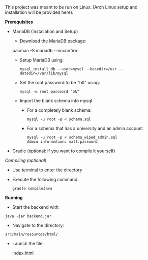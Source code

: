This project was meant to be run on Linux. (Arch Linux setup and installation will be provided here).

**Prerequisites**

- MariaDB (Installation and Setup)
    
    * Download the MariaDB package:
 
     pacman -S mariadb --noconfirm
        
    * Setup MariaDB using: 
            
          mysql_install_db --user=mysql --basedir=/usr --datadir=/var/lib/mysql
    
    * Set the root password to be "b&" using:
            
          mysql -u root password "b&"
     
    * Import the blank schema into mysql    
            
        * For a completely blank schema:
     
              mysql -u root -p < schema.sql
        
        * For a schema that has a university and an admin account
                  
              mysql -u root -p < schema_wiped_admin.sql
              Admin information: matt:password

- Gradle (optional: if you want to compile it yourself)


*Compiling (optional)*

- Use terminal to enter the directory
    
- Execute the following command:

      gradle compileJava

**Running**

   - Start the backend with: 
    
    java -jar backend.jar
    
   - Navigate to the directory:

    src/main/resources/html/

  - Launch the file: 
  
      index.html

